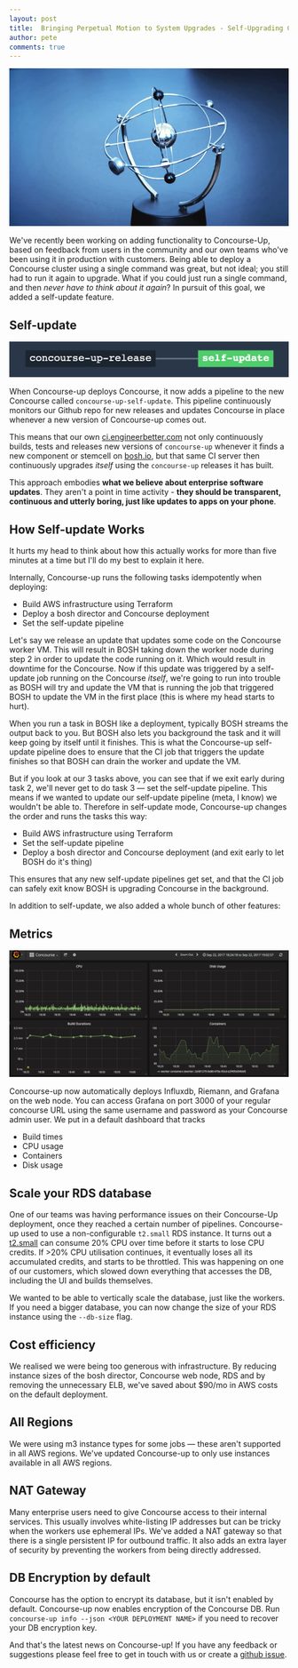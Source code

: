 ```yaml
---
layout: post
title:  Bringing Perpetual Motion to System Upgrades - Self-Upgrading Concourse CI
author: pete
comments: true
---
```


<img src="/images/blog/perpetual-motion.jpg" class="image fit" />

We've recently been working on adding functionality to Concourse-Up, based on feedback from users in the community and our own teams who've been using it in production with customers. Being able to deploy a Concourse cluster using a single command was great, but not ideal; you still had to run it again to upgrade. What if you could just run a single command, and then _never have to think about it again_? In pursuit of this goal, we added a self-update feature.

<!--more-->

## Self-update

<img src="/images/blog/self-update.png" class="image fit" />

When Concourse-up deploys Concourse, it now adds a pipeline to the new Concourse called `concourse-up-self-update`. This pipeline continuously monitors our Github repo for new releases and updates Concourse in place whenever a new version of Concourse-up comes out.

This means that our own [ci.engineerbetter.com](https://ci.engineerbetter.com) not only continuously builds, tests and releases new versions of `concourse-up` whenever it finds a new component or stemcell on [bosh.io](https://bosh.io), but that same CI server then continuously upgrades *itself* using the `concourse-up` releases it has built.

This approach embodies **what we believe about enterprise software updates**. They aren't a point in time activity - **they should be transparent, continuous and utterly boring, just like updates to apps on your phone**.

## How Self-update Works

It hurts my head to think about how this actually works for more than five minutes at a time but I'll do my best to explain it here.

Internally, Concourse-up runs the following tasks idempotently when deploying:

* Build AWS infrastructure using Terraform
* Deploy a bosh director and Concourse deployment
* Set the self-update pipeline

Let's say we release an update that updates some code on the Concourse worker VM. This will result in BOSH taking down the worker node during step 2 in order to update the code running on it. Which would result in downtime for the Concourse. Now if this update was triggered by a self-update job running on the Concourse _itself_, we're going to run into trouble as BOSH will try and update the VM that is running the job that triggered BOSH to update the VM in the first place (this is where my head starts to hurt).

When you run a task in BOSH like a deployment, typically BOSH streams the output back to you. But BOSH also lets you background the task and it will keep going by itself until it finishes. This is what the Concourse-up self-update pipeline does to ensure that the CI job that triggers the update finishes so that BOSH can drain the worker and update the VM.

But if you look at our 3 tasks above, you can see that if we exit early during task 2, we'll never get to do task 3 — set the self-update pipeline. This means if we wanted to update our self-update pipeline (meta, I know) we wouldn't be able to. Therefore in self-update mode, Concourse-up changes the order and runs the tasks this way:

* Build AWS infrastructure using Terraform
* Set the self-update pipeline
* Deploy a bosh director and Concourse deployment (and exit early to let BOSH do it's thing)

This ensures that any new self-update pipelines get set, and that the CI job can safely exit know BOSH is upgrading Concourse in the background.

In addition to self-update, we also added a whole bunch of other features:

## Metrics

<img src="/images/blog/ci-metrics.png" class="image fit" />

Concourse-up now automatically deploys Influxdb, Riemann, and Grafana on the web node. You can access Grafana on port 3000 of your regular concourse URL using the same username and password as your Concourse admin user. We put in a default dashboard that tracks

* Build times
* CPU usage
* Containers
* Disk usage

## Scale your RDS database

One of our teams was having performance issues on their Concourse-Up deployment, once they reached a certain number of pipelines. Concourse-up used to use a non-configurable `t2.small` RDS instance. It turns out a [t2.small](http://docs.aws.amazon.com/AWSEC2/latest/UserGuide/t2-instances.html) can consume 20% CPU over time before it starts to lose CPU credits. If >20% CPU utilisation continues, it eventually loses all its accumulated credits, and starts to be throttled. This was happening on one of our customers, which slowed down everything that accesses the DB, including the UI and builds themselves.

We wanted to be able to vertically scale the database, just like the workers. If you need a bigger database, you can now change the size of your RDS instance using the `--db-size` flag.

## Cost efficiency

We realised we were being too generous with infrastructure. By reducing instance sizes of the bosh director, Concourse web node, RDS and by removing the unnecessary ELB, we've saved about $90/mo in AWS costs on the default deployment.

## All Regions

We were using m3 instance types for some jobs — these aren't supported in all AWS regions. We've updated Concourse-up to only use instances available in all AWS regions.

## NAT Gateway

Many enterprise users need to give Concourse access to their internal services. This usually involves white-listing IP addresses but can be tricky when the workers use ephemeral IPs. We've added a NAT gateway so that there is a single persistent IP for outbound traffic. It also adds an extra layer of security by preventing the workers from being directly addressed.

## DB Encryption by default

Concourse has the option to encrypt its database, but it isn't enabled by default. Concourse-up now enables encryption of the Concourse DB. Run `concourse-up info --json <YOUR DEPLOYMENT NAME>` if you need to recover your DB encryption key.

And that's the latest news on Concourse-up! If you have any feedback or suggestions please feel free to get in touch with us or create a [github issue](github.com/EngineerBetter/concourse-up).
